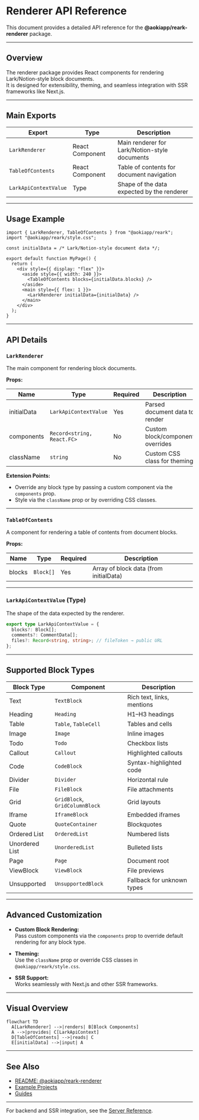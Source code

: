 # Renderer API Reference

This document provides a detailed API reference for the **@aokiapp/reark-renderer** package.

---

## Overview

The renderer package provides React components for rendering Lark/Notion-style block documents.  
It is designed for extensibility, theming, and seamless integration with SSR frameworks like Next.js.

---

## Main Exports

| Export                | Type            | Description                                   |
| --------------------- | --------------- | --------------------------------------------- |
| `LarkRenderer`        | React Component | Main renderer for Lark/Notion-style documents |
| `TableOfContents`     | React Component | Table of contents for document navigation     |
| `LarkApiContextValue` | Type            | Shape of the data expected by the renderer    |

---

## Usage Example

```tsx
import { LarkRenderer, TableOfContents } from "@aokiapp/reark";
import "@aokiapp/reark/style.css";

const initialData = /* Lark/Notion-style document data */;

export default function MyPage() {
  return (
    <div style={{ display: "flex" }}>
      <aside style={{ width: 240 }}>
        <TableOfContents blocks={initialData.blocks} />
      </aside>
      <main style={{ flex: 1 }}>
        <LarkRenderer initialData={initialData} />
      </main>
    </div>
  );
}
```

---

## API Details

### `LarkRenderer`

The main component for rendering block documents.

**Props:**

| Name        | Type                       | Required | Description                      |
| ----------- | -------------------------- | -------- | -------------------------------- |
| initialData | `LarkApiContextValue`      | Yes      | Parsed document data to render   |
| components  | `Record<string, React.FC>` | No       | Custom block/component overrides |
| className   | `string`                   | No       | Custom CSS class for theming     |

**Extension Points:**

- Override any block type by passing a custom component via the `components` prop.
- Style via the `className` prop or by overriding CSS classes.

---

### `TableOfContents`

A component for rendering a table of contents from document blocks.

**Props:**

| Name   | Type      | Required | Description                            |
| ------ | --------- | -------- | -------------------------------------- |
| blocks | `Block[]` | Yes      | Array of block data (from initialData) |

---

### `LarkApiContextValue` (Type)

The shape of the data expected by the renderer.

```ts
export type LarkApiContextValue = {
  blocks?: Block[];
  comments?: CommentData[];
  files?: Record<string, string>; // fileToken → public URL
};
```

---

## Supported Block Types

| Block Type     | Component                      | Description                |
| -------------- | ------------------------------ | -------------------------- |
| Text           | `TextBlock`                    | Rich text, links, mentions |
| Heading        | `Heading`                      | H1–H3 headings             |
| Table          | `Table`, `TableCell`           | Tables and cells           |
| Image          | `Image`                        | Inline images              |
| Todo           | `Todo`                         | Checkbox lists             |
| Callout        | `Callout`                      | Highlighted callouts       |
| Code           | `CodeBlock`                    | Syntax-highlighted code    |
| Divider        | `Divider`                      | Horizontal rule            |
| File           | `FileBlock`                    | File attachments           |
| Grid           | `GridBlock`, `GridColumnBlock` | Grid layouts               |
| Iframe         | `IframeBlock`                  | Embedded iframes           |
| Quote          | `QuoteContainer`               | Blockquotes                |
| Ordered List   | `OrderedList`                  | Numbered lists             |
| Unordered List | `UnorderedList`                | Bulleted lists             |
| Page           | `Page`                         | Document root              |
| ViewBlock      | `ViewBlock`                    | File previews              |
| Unsupported    | `UnsupportedBlock`             | Fallback for unknown types |

---

## Advanced Customization

- **Custom Block Rendering:**  
  Pass custom components via the `components` prop to override default rendering for any block type.

- **Theming:**  
  Use the `className` prop or override CSS classes in `@aokiapp/reark/style.css`.

- **SSR Support:**  
  Works seamlessly with Next.js and other SSR frameworks.

---

## Visual Overview

```mermaid
flowchart TD
  A[LarkRenderer] -->|renders| B[Block Components]
  A -->|provides| C[LarkApiContext]
  D[TableOfContents] -->|reads| C
  E[initialData] -->|input| A
```

---

## See Also

- [README: @aokiapp/reark-renderer](../../packages/renderer/README.md)
- [Example Projects](../../examples/)
- [Guides](../guides/)

---

For backend and SSR integration, see the [Server Reference](server.md).
